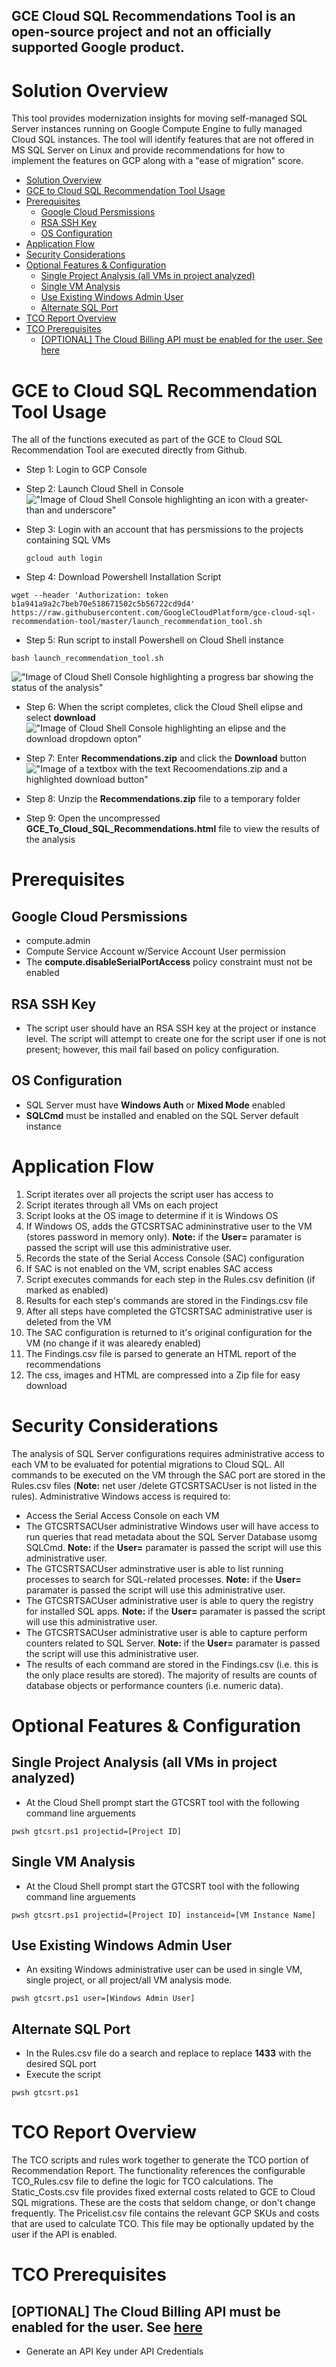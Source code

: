 <!--
Copyright 2021 Google LLC

Licensed under the Apache License, Version 2.0 (the "License");
you may not use this file except in compliance with the License.
You may obtain a copy of the License at

     https://www.apache.org/licenses/LICENSE-2.0

Unless required by applicable law or agreed to in writing, software
distributed under the License is distributed on an "AS IS" BASIS,
WITHOUT WARRANTIES OR CONDITIONS OF ANY KIND, either express or implied.
See the License for the specific language governing permissions and
limitations under the License.
-->

## GCE Cloud SQL Recommendations Tool is an open-source project and not an officially supported Google product.

# Solution Overview
This tool provides modernization insights for moving self-managed SQL Server instances running on Google Compute Engine to fully managed Cloud SQL instances. The tool will identify features that are not offered in MS SQL Server on Linux and provide recommendations for how to implement the features on GCP along with a "ease of migration" score.

- [Solution Overview](#solution-overview)
- [GCE to Cloud SQL Recommendation Tool Usage](#gce-to-cloud-sql-recommendation-tool-usage)
- [Prerequisites](#prerequisites)
  - [Google Cloud Persmissions](#google-cloud-persmissions)
  - [RSA SSH Key](#rsa-ssh-key)
  - [OS Configuration](#os-configuration)
- [Application Flow](#application-flow)
- [Security Considerations](#security-considerations)
- [Optional Features & Configuration](#optional-features--configuration)
  - [Single Project Analysis (all VMs in project analyzed)](#single-project-analysis-all-vms-in-project-analyzed)
  - [Single VM Analysis](#single-vm-analysis)
  - [Use Existing Windows Admin User](#use-existing-windows-admin-user)
  - [Alternate SQL Port](#alternate-sql-port)
- [TCO Report Overview](#tco-report-overview)
- [TCO Prerequisites](#tco-prerequisites)
  - [\[OPTIONAL\] The Cloud Billing API must be enabled for the user. See here](#optional-the-cloud-billing-api-must-be-enabled-for-the-user-see-here)

# GCE to Cloud SQL Recommendation Tool Usage
The all of the functions executed as part of the GCE to Cloud SQL Recommendation Tool are executed directly from Github.


- Step 1: Login to GCP Console

- Step 2: Launch Cloud Shell in Console
  !["Image of Cloud Shell Console highlighting an icon with a greater-than and underscore"](Readme/CloudShell.png)

- Step 3: Login with an account that has persmissions to the projects containing SQL VMs
  ```
  gcloud auth login
  ```

- Step 4: Download Powershell Installation Script
```
wget --header 'Authorization: token b1a941a9a2c7beb70e518671502c5b56722cd9d4' https://raw.githubusercontent.com/GoogleCloudPlatform/gce-cloud-sql-recommendation-tool/master/launch_recommendation_tool.sh
```

- Step 5: Run script to install Powershell on Cloud Shell instance
```
bash launch_recommendation_tool.sh
```
 !["Image of Cloud Shell Console highlighting a progress bar showing the status of the analysis"](Readme/progress.png)
- Step 6: When the script completes, click the Cloud Shell elipse and select **download**
 !["Image of Cloud Shell Console highlighting an elipse and the download dropdown opton"](Readme/CloudShellDownload.png)

- Step 7: Enter **Recommendations.zip** and click the **Download** button
!["Image of a textbox with the text Recoomendations.zip and a highlighted download button"](Readme/CloudShellDownload2.png)

- Step 8: Unzip the **Recommendations.zip** file to a temporary folder

- Step 9: Open the uncompressed **GCE_To_Cloud_SQL_Recommendations.html** file to view the results of the analysis

# Prerequisites
## Google Cloud Persmissions
- compute.admin
- Compute Service Account w/Service Account User permission
- The **compute.disableSerialPortAccess** policy constraint must not be enabled
## RSA SSH Key
- The script user should have an RSA SSH key at the project or instance level. The script will attempt to create one for the script user if one is not present; however, this mail fail based on policy configuration.

## OS Configuration
- SQL Server must have **Windows Auth** or **Mixed Mode** enabled
- **SQLCmd** must be installed and enabled on the SQL Server default instance

# Application Flow
1. Script iterates over all projects the script user has access to
2. Script iterates through all VMs on each project
3. Script looks at the OS image to determine if it is Windows OS
4. If Windows OS, adds the GTCSRTSAC admininstrative user to the VM (stores password in memory only). **Note:** if the **User=** paramater is passed the script will use this administrative user.
5. Records the state of the Serial Access Console (SAC) configuration
6. If SAC is not enabled on the VM, script enables SAC access
7. Script executes commands for each step in the Rules.csv definition (if marked as enabled)
8. Results for each step's commands are stored in the Findings.csv file
9. After all steps have completed the GTCSRTSAC administrative user is deleted from the VM
10. The SAC configuration is returned to it's original configuration for the VM (no change if it was alearedy enabled)
11. The Findings.csv file is parsed to generate an HTML report of the recommendations
12. The css, images and HTML are compressed into a Zip file for easy download

# Security Considerations
The analysis of SQL Server configurations requires administrative access to each VM to be evaluated for potential migrations to Cloud SQL. All commands to be executed on the VM through the SAC port are stored in the Rules.csv files (**Note:** net user /delete GTCSRTSACUser is not listed in the rules). Administrative Windows access is required to:
- Access the Serial Access Console on each VM
- The GTCSRTSACUser administrative Windows user will have access to run queries that read metadata about the SQL Server Database usomg SQLCmd. **Note:** if the **User=** paramater is passed the script will use this administrative user.
- The GTCSRTSACUser adminstrative user is able to list running processes to search for SQL-related processes. **Note:** if the **User=** paramater is passed the script will use this administrative user.
- The GTCSRTSACUser administrative user is able to query the registry for installed SQL apps. **Note:** if the **User=** paramater is passed the script will use this administrative user.
- The GTCSRTSACUser administrative user is able to capture perform counters related to SQL Server. **Note:** if the **User=** paramater is passed the script will use this administrative user.
- The results of each command are stored in the Findings.csv (i.e. this is the only place results are stored). The majority of results are counts of database objects or performance counters (i.e. numeric data).

# Optional Features & Configuration
## Single Project Analysis (all VMs in project analyzed)
- At the Cloud Shell prompt start the GTCSRT tool with the following command line arguements
```
pwsh gtcsrt.ps1 projectid=[Project ID]
```
## Single VM Analysis
- At the Cloud Shell prompt start the GTCSRT tool with the following command line arguements
```
pwsh gtcsrt.ps1 projectid=[Project ID] instanceid=[VM Instance Name]
```
## Use Existing Windows Admin User
- An exsiting Windows administrative user can be used in single VM, single project, or all project/all VM analysis mode.
```
pwsh gtcsrt.ps1 user=[Windows Admin User]
```
## Alternate SQL Port
- In the Rules.csv file do a search and replace to replace **1433** with the desired SQL port
- Execute the script
```
pwsh gtcsrt.ps1
```
# TCO Report Overview
The TCO scripts and rules work together to generate the TCO portion of Recommendation Report. The functionality references the configurable TCO_Rules.csv file to define the logic for TCO calculations. The Static_Costs.csv file provides fixed external costs related to GCE to Cloud SQL migrations. These are the costs that seldom change, or don't change frequently. The Pricelist.csv file contains the relevant GCP SKUs and costs that are used to calculate TCO. This file may be optionally updated by the user if the API is enabled.

# TCO Prerequisites
## \[OPTIONAL\] The Cloud Billing API must be enabled for the user. See [here](https://console.cloud.google.com/flows/enableapi?apiid=cloudbilling.googleapis.com&_ga=2.36380128.1573024191.1626792549-1593156018.1621974896)
- Generate an API Key under API Credentials


